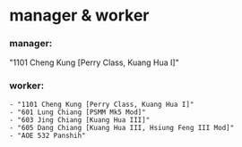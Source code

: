 # manager & worker
### manager:
"1101 Cheng Kung [Perry Class, Kuang Hua I]"

### worker:
    - "1101 Cheng Kung [Perry Class, Kuang Hua I]"
    - "601 Lung Chiang [PSMM Mk5 Mod]"
    - "603 Jing Chiang [Kuang Hua III]"
    - "605 Dang Chiang [Kuang Hua III, Hsiung Feng III Mod]"
    - "AOE 532 Panshih"


